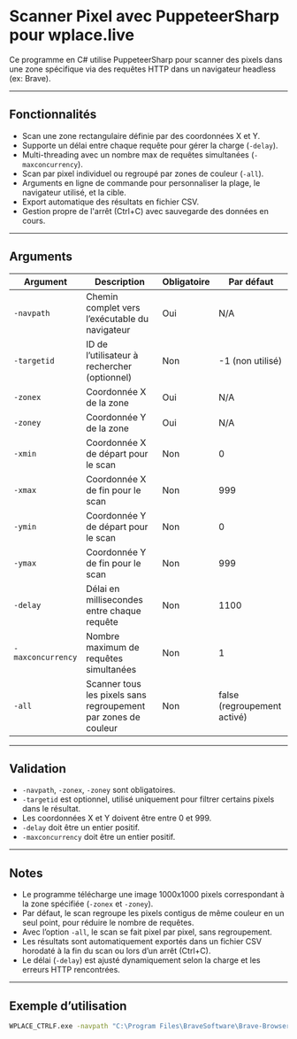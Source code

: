 # Scanner Pixel avec PuppeteerSharp pour wplace.live

Ce programme en C# utilise PuppeteerSharp pour scanner des pixels dans une zone spécifique via des requêtes HTTP dans un navigateur headless (ex: Brave).

---

## Fonctionnalités

- Scan une zone rectangulaire définie par des coordonnées X et Y.
- Supporte un délai entre chaque requête pour gérer la charge (`-delay`).
- Multi-threading avec un nombre max de requêtes simultanées (`-maxconcurrency`).
- Scan par pixel individuel ou regroupé par zones de couleur (`-all`).
- Arguments en ligne de commande pour personnaliser la plage, le navigateur utilisé, et la cible.
- Export automatique des résultats en fichier CSV.
- Gestion propre de l'arrêt (Ctrl+C) avec sauvegarde des données en cours.

---

## Arguments

| Argument          | Description                                                    | Obligatoire | Par défaut                      |
|-------------------|----------------------------------------------------------------|-------------|--------------------------------|
| `-navpath`        | Chemin complet vers l’exécutable du navigateur                 | Oui         | N/A                            |
| `-targetid`       | ID de l’utilisateur à rechercher (optionnel)                   | Non         | -1 (non utilisé)               |
| `-zonex`          | Coordonnée X de la zone                                         | Oui         | N/A                            |
| `-zoney`          | Coordonnée Y de la zone                                         | Oui         | N/A                            |
| `-xmin`           | Coordonnée X de départ pour le scan                             | Non         | 0                              |
| `-xmax`           | Coordonnée X de fin pour le scan                                | Non         | 999                            |
| `-ymin`           | Coordonnée Y de départ pour le scan                             | Non         | 0                              |
| `-ymax`           | Coordonnée Y de fin pour le scan                                | Non         | 999                            |
| `-delay`          | Délai en millisecondes entre chaque requête                    | Non         | 1100                           |
| `-maxconcurrency` | Nombre maximum de requêtes simultanées                         | Non         | 1                              |
| `-all`            | Scanner tous les pixels sans regroupement par zones de couleur | Non         | false (regroupement activé)    |

---

## Validation

- `-navpath`, `-zonex`, `-zoney` sont obligatoires.
- `-targetid` est optionnel, utilisé uniquement pour filtrer certains pixels dans le résultat.
- Les coordonnées X et Y doivent être entre 0 et 999.
- `-delay` doit être un entier positif.
- `-maxconcurrency` doit être un entier positif.

---

## Notes

- Le programme télécharge une image 1000x1000 pixels correspondant à la zone spécifiée (`-zonex` et `-zoney`).
- Par défaut, le scan regroupe les pixels contigus de même couleur en un seul point, pour réduire le nombre de requêtes.
- Avec l’option `-all`, le scan se fait pixel par pixel, sans regroupement.
- Les résultats sont automatiquement exportés dans un fichier CSV horodaté à la fin du scan ou lors d’un arrêt (Ctrl+C).
- Le délai (`-delay`) est ajusté dynamiquement selon la charge et les erreurs HTTP rencontrées.

---

## Exemple d’utilisation

```bash
WPLACE_CTRLF.exe -navpath "C:\Program Files\BraveSoftware\Brave-Browser\Application\brave.exe" -targetid 1339861 -zonex 1051 -zoney 737 -delay 1200 -maxconcurrency 5 -all
